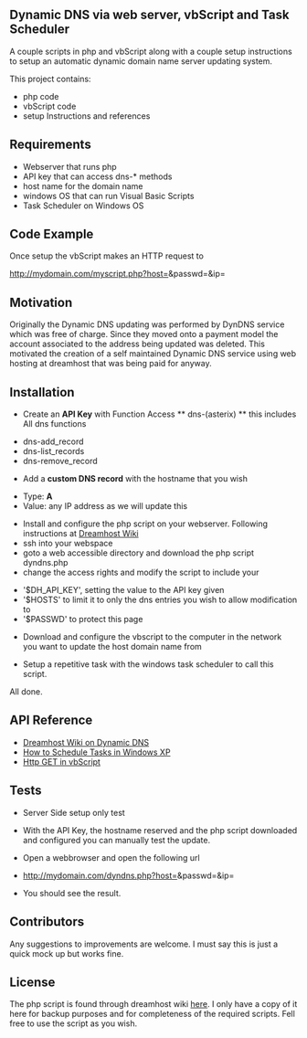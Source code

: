 ## Dynamic DNS via web server, vbScript and Task Scheduler

A couple scripts in php and vbScript along with a couple setup instructions
to setup an automatic dynamic domain name server updating system.

This project contains:
- php code 
- vbScript code
- setup Instructions and references

## Requirements
- Webserver that runs php
- API key that can access dns-* methods
- host name for the domain name
- windows OS that can run Visual Basic Scripts
- Task Scheduler on Windows OS

## Code Example

Once setup the vbScript makes an HTTP request to

http://mydomain.com/myscript.php?host=<hostname to update>&passwd=<authentification>&ip=<ip address to update from>


## Motivation

Originally the Dynamic DNS updating was performed by DynDNS service which was free of charge.
Since they moved onto a payment model the account associated to the address being updated was deleted.
This motivated the creation of a self maintained Dynamic DNS service using web hosting at dreamhost that was being paid for anyway.

## Installation

- Create an **API Key** with Function Access ** dns-(asterix) ** this includes All dns functions
+ dns-add_record
+ dns-list_records
+ dns-remove_record

- Add a **custom DNS record** with the hostname that you wish
+ Type: **A**
+ Value: any IP address as we will update this

- Install and configure the php script on your webserver. Following instructions at [Dreamhost Wiki](http://wiki.dreamhost.com/Dynamic_DNS)
- ssh into your webspace
- goto a web accessible directory and download the php script dyndns.php
- change the access rights and modify the script to include your
+ '$DH_API_KEY', setting the value to the API key given
+ '$HOSTS' to limit it to only the dns entries you wish to allow modification to
+ '$PASSWD' to protect this page

- Download and configure the vbscript to the computer in the network you want to update the host domain name from

- Setup a repetitive task with the windows task scheduler to call this script.

All done.

## API Reference

* [Dreamhost Wiki on Dynamic DNS](http://wiki.dreamhost.com/Dynamic_DNS)
* [How to Schedule Tasks in Windows XP](http://support.microsoft.com/kb/308569)
* [Http GET in vbScript](http://stackoverflow.com/questions/204759/http-get-in-vbs)

## Tests

* Server Side setup only test
* With the API Key, the hostname reserved and the php script downloaded and configured you can manually test the update.
* Open a webbrowser and open the following url

* http://mydomain.com/dyndns.php?host=<hostname to update>&passwd=<authentification>&ip=<ip address to update from>
* You should see the result.

## Contributors

Any suggestions to improvements are welcome. I must say this is just a quick mock up but works fine.

## License

The php script is found through dreamhost wiki [here](http://smoser.brickies.net/git/?p=dreamhost-tools.git;a=blob;f=dh-dyndns.php). I only have a copy of it here for backup purposes and for completeness of the required scripts.
Fell free to use the script as you wish.
